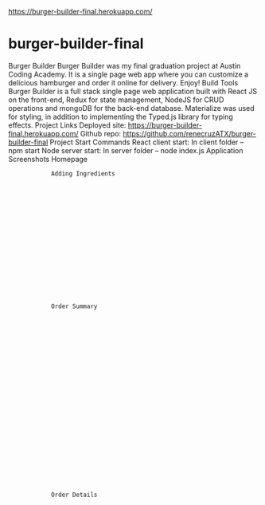 ﻿https://burger-builder-final.herokuapp.com/

# burger-builder-final
Burger Builder
Burger Builder was my final graduation project at Austin Coding Academy.  It is a single page web app where you can customize a delicious hamburger and order it online for delivery. Enjoy!
Build Tools
Burger Builder is a full stack single page web application built with React JS on the front-end, Redux for state management, NodeJS for CRUD operations and mongoDB for the back-end database. Materialize was used for styling, in addition to implementing the Typed.js library for typing effects.
Project Links
Deployed site: https://burger-builder-final.herokuapp.com/
Github repo: https://github.com/renecruzATX/burger-builder-final
Project Start Commands
React client start: In client folder – npm start 
Node server start: In server folder – node index.js
Application Screenshots
				Homepage


















				Adding Ingredients


















				Order Summary


























				Order Details



